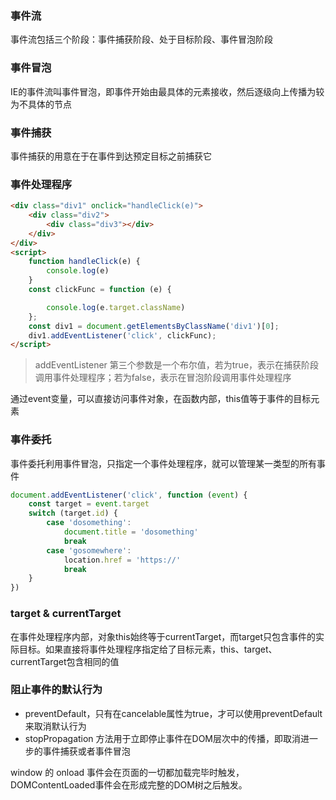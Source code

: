 ### 事件流
事件流包括三个阶段：事件捕获阶段、处于目标阶段、事件冒泡阶段

### 事件冒泡
IE的事件流叫事件冒泡，即事件开始由最具体的元素接收，然后逐级向上传播为较为不具体的节点

### 事件捕获
事件捕获的用意在于在事件到达预定目标之前捕获它

### 事件处理程序
```html
<div class="div1" onclick="handleClick(e)">
    <div class="div2">
        <div class="div3"></div>
    </div>
</div>
<script>
    function handleClick(e) {
        console.log(e)
    }
    const clickFunc = function (e) {

        console.log(e.target.className)
    };
    const div1 = document.getElementsByClassName('div1')[0];
    div1.addEventListener('click', clickFunc);
</script>
```

> addEventListener 第三个参数是一个布尔值，若为true，表示在捕获阶段调用事件处理程序；若为false，表示在冒泡阶段调用事件处理程序

通过event变量，可以直接访问事件对象，在函数内部，this值等于事件的目标元素

### 事件委托
事件委托利用事件冒泡，只指定一个事件处理程序，就可以管理某一类型的所有事件
```js
document.addEventListener('click', function (event) {
    const target = event.target
    switch (target.id) {
        case 'dosomething':
            document.title = 'dosomething'
            break
        case 'gosomewhere':
            location.href = 'https://'
            break
    }
})
```

### target & currentTarget
在事件处理程序内部，对象this始终等于currentTarget，而target只包含事件的实际目标。如果直接将事件处理程序指定给了目标元素，this、target、currentTarget包含相同的值


### 阻止事件的默认行为
- preventDefault，只有在cancelable属性为true，才可以使用preventDefault来取消默认行为
- stopPropagation 方法用于立即停止事件在DOM层次中的传播，即取消进一步的事件捕获或者事件冒泡


window 的 onload 事件会在页面的一切都加载完毕时触发，DOMContentLoaded事件会在形成完整的DOM树之后触发。
